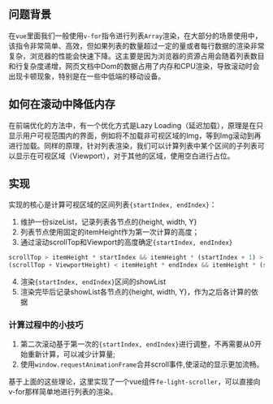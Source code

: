 ## 问题背景

在`vue`里面我们一般使用`v-for`指令进行列表`Array`渲染，在大部分的场景使用中，该指令非常简单、高效，但如果列表的数量超过一定的量或者每行数据的渲染非常复杂，浏览器的性能会快速下降。这主要是因为浏览器的资源占用会随着列表数目和行复杂度递增，网页文档中Dom的数据占用了内存和CPU渲染，导致滚动时会出现卡顿现象，特别是在一些中低端的移动设备。

## 如何在滚动中降低内存

在前端优化的方法中，有一个优化方式是Lazy Loading（延迟加载），原理是在只显示用户可视范围内的界面，例如将不加载非可视区域的Img，等到Img滚动到再进行加载。同样的原理，针对列表渲染，我们可以计算列表中某个区间的子列表可以显示在可视区域（Viewport），对于其他的区域，使用空白进行占位。

## 实现

实现的核心是计算可视区域的区间列表`{startIndex, endIndex}`：
1. 维护一份sizeList，记录列表各节点的{height, width, Y}
2. 列表节点使用固定的itemHeight作为第一次计算的高度；
3. 通过滚动scrollTop和Viewport的高度确定`{startIndex, endIndex}`

```javascript
scrollTop > itemHeight * startIndex && itemHeight * (startIndex + 1) > scrollTop;
(scrollTop + ViewportHeight) < itemHeight * endIndex && itemHeight * (startIndex - 1) < (scrollTop + ViewportHeight);
```
4. 渲染`{startIndex, endIndex}`区间的showList
5. 渲染完毕后记录showList各节点的{height, width, Y}，作为之后各计算的依据

### 计算过程中的小技巧

1. 第二次滚动基于第一次的`{startIndex, endIndex}`进行调整，不再需要从0开始重新计算，可以减少计算量;
2. 使用`window.requestAnimationFrame`合并scroll事件,使滚动的显示更加流畅。

基于上面的这些理论，这里实现了一个vue组件`fe-light-scroller`，可以直接向v-for那样简单地进行列表的渲染。